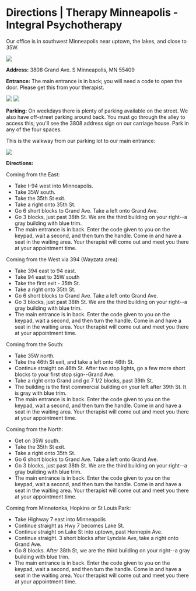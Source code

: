 # Directions | Therapy Minneapolis - Integral Psychotherapy

Our office is in southwest Minneapolis near uptown, the lakes, and close to 35W.

![](http://www.integral-therapy.com/sites/www.integral-therapy.com/files/minneapolis%20psychologist.jpg)

**Address:**
3808 Grand Ave. S
Minneapolis, MN 55409

**Entrance:**  The main entrance is in back; you will need a code to open the door.  Please get this from your therapist.

![](http://www.integral-therapy.com/sites/www.integral-therapy.com/files/minneapolis%20therapy.jpg) ![](http://www.integral-therapy.com/sites/www.integral-therapy.com/files/jungian%20analyst%20minneapolis.jpg)

**Parking:** On weekdays there is plenty of parking available on the street.  We also have off-street parking around back.  You must go through the alley to access this; you'll see the 3808 address sign on our carriage house.  Park in any of the four spaces.

This is the walkway from our parking lot to our main entrance:

![](http://www.integral-therapy.com/sites/www.integral-therapy.com/files/psychologist%20minneapolis_0.jpg)

 

**Directions:**

 

Coming from the East:

  * Take I-94 west into Minneapolis.
  * Take 35W south.
  * Take the 35th St exit.
  * Take a right onto 35th St.
  * Go 6 short blocks to Grand Ave.  Take a left onto Grand Ave.
  * Go 3 blocks, just past 38th St.  We are the third building on your right--a gray building with blue trim.
  * The main entrance is in back.  Enter the code given to you on the keypad, wait a second, and then turn the handle.  Come in and have a seat in the waiting area.  Your therapist will come out and meet you there at your appointment time.

Coming from the West via 394 (Wayzata area):

  * Take 394 east to 94 east.
  * Take 94 east to 35W south
  * Take the first exit - 35th St.
  * Take a right onto 35th St.
  * Go 6 short blocks to Grand Ave.  Take a left onto Grand Ave.
  * Go 3 blocks, just past 38th St.  We are the third building on your right--a gray building with blue trim.
  * The main entrance is in back.  Enter the code given to you on the keypad, wait a second, and then turn the handle.  Come in and have a seat in the waiting area.  Your therapist will come out and meet you there at your appointment time.

Coming from the South:

  * Take 35W north.
  * Take the 46th St exit, and take a left onto 46th St.
  * Continue straight on 46th St.  After two stop lights, go a few more short blocks to your first stop sign--Grand Ave.
  * Take a right onto Grand and go 7 1/2 blocks, past 39th St.
  * The building is the first commercial building on your left after 39th St.  It is gray with blue trim.
  * The main entrance is in back.  Enter the code given to you on the keypad, wait a second, and then turn the handle.  Come in and have a seat in the waiting area.  Your therapist will come out and meet you there at your appointment time.

Coming from the North:

  * Get on 35W south.
  * Take the 35th St exit.
  * Take a right onto 35th St.
  * Go 6 short blocks to Grand Ave.  Take a left onto Grand Ave.
  * Go 3 blocks, just past 38th St.  We are the third building on your right--a gray building with blue trim.
  * The main entrance is in back.  Enter the code given to you on the keypad, wait a second, and then turn the handle.  Come in and have a seat in the waiting area.  Your therapist will come out and meet you there at your appointment time.

Coming from Minnetonka, Hopkins or St Louis Park:

  * Take Highway 7 east into Minneapolis
  * Continue straight as Hwy 7 becomes Lake St.
  * Continue straight on Lake St into uptown, past Hennepin Ave.
  * Continue straight.  3 short blocks after Lyndale Ave, take a right onto Grand Ave.
  * Go 8 blocks.  After 38th St, we are the third building on your right--a gray building with blue trim.
  * The main entrance is in back.  Enter the code given to you on the keypad, wait a second, and then turn the handle.  Come in and have a seat in the waiting area.  Your therapist will come out and meet you there at your appointment time.

 
